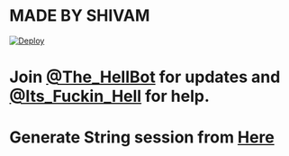 # MADE BY SHIVAM
[![Deploy](https://www.herokucdn.com/deploy/button.svg)](https://heroku.com/deploy?template=https://github.com/shivam-op/winzo-vc-bot)  


# Join [@The_HellBot](https://t.me/the_hellbot) for updates and [@Its_Fuckin_Hell](https://t.me/its_fuckin_hell) for help.


# Generate String session from [Here](https://repl.it/@subinps/getStringName)

